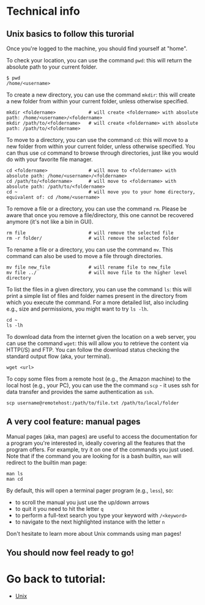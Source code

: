 # Technical info

##  Unix basics to follow this turorial

Once you're logged to the machine, you should find yourself at "home".

To check your location, you can use the command `pwd`: this will return the absolute path to your current folder.

```
$ pwd
/home/<username>
```

To create a new directory, you can use the command `mkdir`: this will create a new folder from within your current folder, unless otherwise specified.

```
mkdir <foldername>            # will create <foldername> with absolute path: /home/<username>/<foldername>
mkdir /path/to/<foldername>   # will create <foldername> with absolute path: /path/to/<foldername>
```

To move to a directory, you can use the command `cd`: this will move to a new folder from within your current folder, unless otherwise specified. You can thus use `cd` command to browse through directories, just like you would do with your favorite file manager.

```
cd <foldername>               # will move to <foldername> with absolute path: /home/<username>/<foldername>
cd /path/to/<foldername>      # will move to <foldername> with absolute path: /path/to/<foldername>
cd ~                          # will move you to your home directory, equivalent of: cd /home/<username>
```

To remove a file or a directory, you can use the command `rm`. Please be aware that once you remove a file/directory, this one cannot be recovered anymore (it's not like a bin in GUI).

```
rm file                       # will remove the selected file
rm -r folder/                 # will remove the selected folder
```

To rename a file or a directory, you can use the command `mv`. This command can also be used to move a file through directories.

```
mv file new_file              # will rename file to new_file
mv file ../                   # will move file to the higher level directory
```

To list the files in a given directory, you can use the command `ls`: this will print a simple list of files and folder names present in the directory from which you execute the command. For a more detailed list, also including e.g., size and permissions, you might want to try `ls -lh`.

```
cd ~
ls -lh
```

To download data from the internet given the location on a web server, you can use the command `wget`: this will allow you to retrieve the content via HTTP(/S) and FTP. You can follow the download status checking the standard output flow (aka, your terminal).

```
wget <url>
```

To copy some files from a remote host (e.g., the Amazon machine) to the local host (e.g., your PC), you can use the the command `scp` - it uses ssh for data transfer and provides the same authentication as `ssh`.

```
scp username@remotehost:/path/to/file.txt /path/to/local/folder
```

## A very cool feature: manual pages

Manual pages (aka, man pages) are useful to access the documentation for a program you're interested in, ideally covering all the features that the program offers. For example, try it on one of the commands you just used. Note that if the command you are looking for is a bash builtin, `man` will redirect to the builtin man page:

```
man ls
man cd
```

By default, this will open a terminal pager program (e.g., `less`), so:
* to scroll the manual you just use the up/down arrows
* to quit it you need to hit the letter `q`
* to perform a full-text search you type your keyword with `/<keyword>`
* to navigate to the next highlighted instance with the letter `n`


Don't hesitate to learn more about Unix commands using man pages!

## You should now feel ready to go!

# Go back to tutorial:
- [Unix](https://github.com/aechchiki/SIB_LongReadsWorkshop_ZH18/wiki/Unix/)
